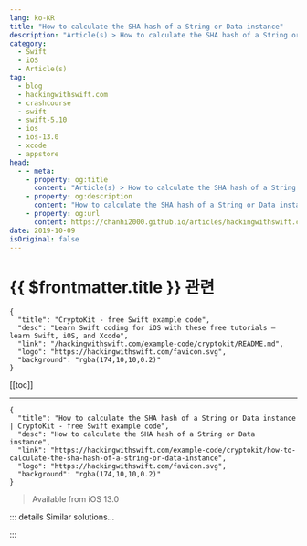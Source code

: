```yaml
---
lang: ko-KR
title: "How to calculate the SHA hash of a String or Data instance"
description: "Article(s) > How to calculate the SHA hash of a String or Data instance"
category:
  - Swift
  - iOS
  - Article(s)
tag: 
  - blog
  - hackingwithswift.com
  - crashcourse
  - swift
  - swift-5.10
  - ios
  - ios-13.0
  - xcode
  - appstore
head:
  - - meta:
    - property: og:title
      content: "Article(s) > How to calculate the SHA hash of a String or Data instance"
    - property: og:description
      content: "How to calculate the SHA hash of a String or Data instance"
    - property: og:url
      content: https://chanhi2000.github.io/articles/hackingwithswift.com/example-code/cryptokit/how-to-calculate-the-sha-hash-of-a-string-or-data-instance.html
date: 2019-10-09
isOriginal: false
---
```


# {{ $frontmatter.title }} 관련

```component VPCard
{
  "title": "CryptoKit - free Swift example code",
  "desc": "Learn Swift coding for iOS with these free tutorials – learn Swift, iOS, and Xcode",
  "link": "/hackingwithswift.com/example-code/cryptokit/README.md",
  "logo": "https://hackingwithswift.com/favicon.svg",
  "background": "rgba(174,10,10,0.2)"
}
```

[[toc]]

---

```component VPCard
{
  "title": "How to calculate the SHA hash of a String or Data instance | CryptoKit - free Swift example code",
  "desc": "How to calculate the SHA hash of a String or Data instance",
  "link": "https://hackingwithswift.com/example-code/cryptokit/how-to-calculate-the-sha-hash-of-a-string-or-data-instance",
  "logo": "https://hackingwithswift.com/favicon.svg",
  "background": "rgba(174,10,10,0.2)"
}
```

> Available from iOS 13.0

<!-- TODO: 작성 -->

<!-- 
iOS 13 introduced a new framework called CryptoKit, which adds important cryptographic functionality such as encryption and hashing.

If you want to calculate the hash value of a string you need to convert it to an instance of `Data` like this:

```swift
let inputString = "Hello, world!"
let inputData = Data(inputString.utf8)
```

You then call the `hash(data:)` method of whichever kind of hash you want: SHA-256, SHA-384, or SHA-512. For example, if you wanted to calculate the SHA-256 hash of your data you’d use this:

```swift
let hashed = SHA256.hash(data: inputData)
```

Finally, you can print out the textual representation of the hash – what we’d considered the user-facing hash string itself – like this:

```swift
print(hashed.description)
```

Obviously if you have an instance of `Data` you want to hash, you can put that directly into `SHA256.hash(data:)`.

If you want to get the *string* of your hash, you should convert using the `String(format:)` initializer, like this:

```swift
let hashString = hashed.compactMap { String(format: "%02x", $0) }.joined()
```

-->

::: details Similar solutions…

<!--
/example-code/language/how-to-create-hash-values-from-objects-using-hasher">How to create hash values from objects using Hasher 
/example-code/strings/how-to-calculate-the-rot13-of-a-string">How to calculate the ROT13 of a string 
/example-code/language/how-to-fix-argument-of-selector-refers-to-instance-method-that-is-not-exposed-to-objective-c">How to fix “argument of #selector refers to instance method that is not exposed to Objective-C” 
/example-code/core-graphics/how-to-calculate-the-point-where-two-lines-intersect">How to calculate the point where two lines intersect 
/example-code/core-graphics/how-to-calculate-the-distance-between-two-cgpoints">How to calculate the distance between two CGPoints</a>
-->

:::

